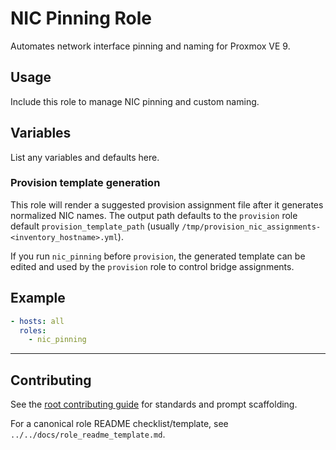 # NIC Pinning Role

Automates network interface pinning and naming for Proxmox VE 9.

## Usage
Include this role to manage NIC pinning and custom naming.

## Variables
List any variables and defaults here.

### Provision template generation
This role will render a suggested provision assignment file after it generates normalized NIC names. The output path defaults to the `provision` role default `provision_template_path` (usually `/tmp/provision_nic_assignments-<inventory_hostname>.yml`).

If you run `nic_pinning` before `provision`, the generated template can be edited and used by the `provision` role to control bridge assignments.

## Example
```yaml
- hosts: all
  roles:
    - nic_pinning
```

---

## Contributing
See the [root contributing guide](../../docs/contributing.md) for standards and prompt scaffolding.

For a canonical role README checklist/template, see `../../docs/role_readme_template.md`.